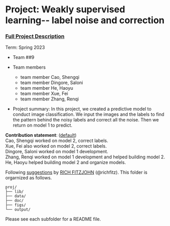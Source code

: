 # Project: Weakly supervised learning-- label noise and correction


### [Full Project Description](doc/project3_desc.md)

Term: Spring 2023

+ Team ##9
+ Team members
	+ team member Cao, Shengqi
	+ team member Dingore, Saloni
	+ team member He, Haoyu
	+ team member Xue, Fei
	+ team member Zhang, Renqi

+ Project summary: In this project, we created a predictive model to conduct image classification. We input the images and the labels to find the pattern behind the noisy labels and correct all the noise. Then we return on model 1 to predict.
	

**Contribution statement**: ([default](doc/a_note_on_contributions.md))     
	 Cao, Shengqi worked on model 2, correct labels.  
	 Xue, Fei also worked on model 2, correct labels.  
	 Dingore, Saloni worked on model 1 development.  
	 Zhang, Renqi worked on model 1 development and helped building model 2.  
	 He, Haoyu helped building model 2 and organize models.  

Following [suggestions](http://nicercode.github.io/blog/2013-04-05-projects/) by [RICH FITZJOHN](http://nicercode.github.io/about/#Team) (@richfitz). This folder is orgarnized as follows.

```
proj/
├── lib/
├── data/
├── doc/
├── figs/
└── output/
```

Please see each subfolder for a README file.
